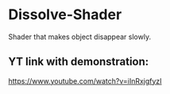 # Dissolve-Shader

Shader that makes object disappear slowly.

## YT link with demonstration:
https://www.youtube.com/watch?v=iInRxjgfyzI
